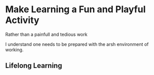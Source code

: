 # Make Learning a Fun and Playful Activity

<p class="emphase">Rather than a painfull and tedious work</p>

I understand one needs to be prepared with the arsh environment of working. 

## Lifelong Learning